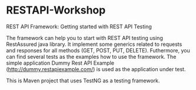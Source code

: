 # RESTAPI-Workshop
REST API Framework: Getting started with REST API Testing

The framework can help you to start with REST API testing using RestAssured java library.
It implement some generics related to requests and responses for all methods (GET, POST, PUT, DELETE).
Futhermore, you can find several tests as the examples how to use the framework.
The simple application Dummy Rest API Example (http://dummy.restapiexample.com/) is used as the application under test.

This is Maven project that uses TestNG as a testing framework.
